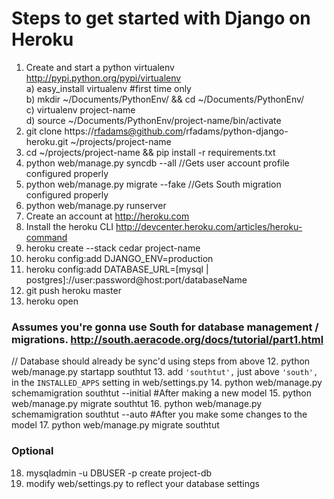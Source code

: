 # Steps to get started with Django on Heroku
1. Create and start a python virtualenv http://pypi.python.org/pypi/virtualenv  
    a) easy_install virtualenv #first time only  
    b) mkdir ~/Documents/PythonEnv/ && cd ~/Documents/PythonEnv/  
    c) virtualenv project-name  
    d) source ~/Documents/PythonEnv/project-name/bin/activate  
2. git clone https://rfadams@github.com/rfadams/python-django-heroku.git ~/projects/project-name
3. cd ~/projects/project-name && pip install -r requirements.txt
4. python web/manage.py syncdb --all //Gets user account profile configured properly
5. python web/manage.py migrate --fake //Gets South migration configured properly
4. python web/manage.py runserver
5. Create an account at http://heroku.com
6. Install the heroku CLI http://devcenter.heroku.com/articles/heroku-command
7. heroku create --stack cedar project-name
8. heroku config:add DJANGO_ENV=production
9. heroku config:add DATABASE_URL=[mysql | postgres]://user:password@host:port/databaseName
9. git push heroku master
10. heroku open

### Assumes you're gonna use South for database management / migrations. http://south.aeracode.org/docs/tutorial/part1.html
// Database should already be sync'd using steps from above
12. python web/manage.py startapp southtut
13. add `'southtut',` just above `'south',` in the `INSTALLED_APPS` setting in web/settings.py
14. python web/manage.py schemamigration southtut --initial #After making a new model
15. python web/manage.py migrate southtut
16. python web/manage.py schemamigration southtut --auto #After you make some changes to the model
17. python web/manage.py migrate southtut

### Optional
18. mysqladmin -u DBUSER -p create project-db
19. modify web/settings.py to reflect your database settings
